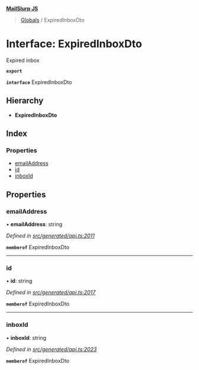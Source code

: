**[MailSlurp JS](../README.md)**

> [Globals](../README.md) / ExpiredInboxDto

# Interface: ExpiredInboxDto

Expired inbox

**`export`** 

**`interface`** ExpiredInboxDto

## Hierarchy

* **ExpiredInboxDto**

## Index

### Properties

* [emailAddress](expiredinboxdto.md#emailaddress)
* [id](expiredinboxdto.md#id)
* [inboxId](expiredinboxdto.md#inboxid)

## Properties

### emailAddress

•  **emailAddress**: string

*Defined in [src/generated/api.ts:2011](https://github.com/mailslurp/mailslurp-client/blob/05090ce/src/generated/api.ts#L2011)*

**`memberof`** ExpiredInboxDto

___

### id

•  **id**: string

*Defined in [src/generated/api.ts:2017](https://github.com/mailslurp/mailslurp-client/blob/05090ce/src/generated/api.ts#L2017)*

**`memberof`** ExpiredInboxDto

___

### inboxId

•  **inboxId**: string

*Defined in [src/generated/api.ts:2023](https://github.com/mailslurp/mailslurp-client/blob/05090ce/src/generated/api.ts#L2023)*

**`memberof`** ExpiredInboxDto
